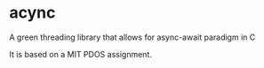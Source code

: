 # acync
A green threading library that allows for async-await paradigm in C

It is based on a MIT PDOS assignment.

